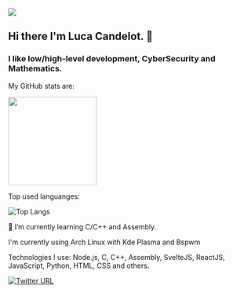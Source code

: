 <img src=https://i.pinimg.com/originals/61/0c/31/610c314429384631fed11dbe62fb28d8.gif />

## Hi there I'm Luca Candelot. 👋
### I like low/high-level development, CyberSecurity and Mathematics.



My GitHub stats are:

<img height="180em" src="https://github-readme-stats.vercel.app/api?username=MrLups&show_icons=true&hide_border=true&&count_private=true&include_all_commits=true&theme=radical" />

Top used languanges:

<img alt="Top Langs" src="https://github-readme-stats.vercel.app/api/top-langs/?username=MrLups&hide=html,css,javascript&layout=compact&theme=radical"/>


🌱 I’m currently learning C/C++ and Assembly.


I'm currently using Arch Linux with Kde Plasma and Bspwm

Technologies I use:
  Node.js, C, C++, Assembly, SvelteJS, ReactJS, JavaScript, Python, HTML, CSS and others. 

[![Twitter URL](https://img.shields.io/twitter/url/https/twitter.com/MrLups.svg?style=social&label=Twitter)](https://twitter.com/MrLups)
